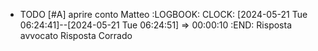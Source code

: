 - TODO [#A] aprire conto Matteo 
  :LOGBOOK:
  CLOCK: [2024-05-21 Tue 06:24:41]--[2024-05-21 Tue 06:24:51] =>  00:00:10
  :END:
  Risposta avvocato
  Risposta Corrado